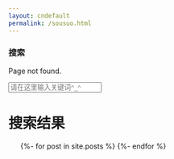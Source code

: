 ```yaml
---
layout: cndefault
permalink: /sousuo.html
---
```


<h3> 搜索</h3>

Page not found.

<div class="page page-search">
  <input id="search-input" type="text" placeholder="请在这里输入关键词^_^">
  <h1>
    <span>搜索结果</span>
    <i class="svg-icon icon-loading"></i>
  </h1>
  <ul class="list-search">
    {%- for post in site.posts  %}
    <li hidden>
      <a href="{{site.baseurl}}{{ post.url }}">
        <p class="title">{{ post.title }}</p>
        <p class="content"></p>
      </a>
    </li>
    {%- endfor %}
  </ul>
</div>